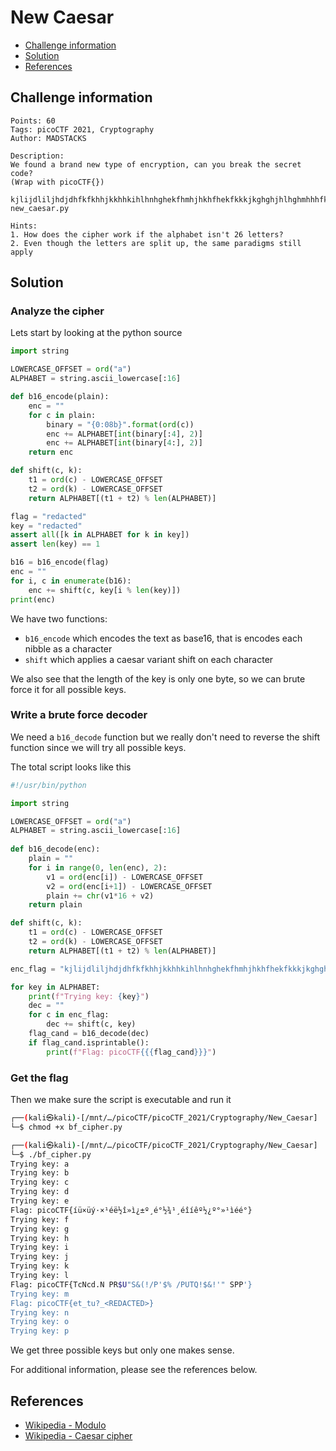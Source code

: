 # New Caesar

- [Challenge information](#challenge-information)
- [Solution](#solution)
- [References](#references)

## Challenge information
```
Points: 60
Tags: picoCTF 2021, Cryptography
Author: MADSTACKS

Description:
We found a brand new type of encryption, can you break the secret code? 
(Wrap with picoCTF{}) 

kjlijdliljhdjdhfkfkhhjkkhhkihlhnhghekfhmhjhkhfhekfkkkjkghghjhlhghmhhhfkikfkfhm 
new_caesar.py

Hints:
1. How does the cipher work if the alphabet isn't 26 letters?
2. Even though the letters are split up, the same paradigms still apply
```

## Solution

### Analyze the cipher

Lets start by looking at the python source
```python
import string

LOWERCASE_OFFSET = ord("a")
ALPHABET = string.ascii_lowercase[:16]

def b16_encode(plain):
	enc = ""
	for c in plain:
		binary = "{0:08b}".format(ord(c))
		enc += ALPHABET[int(binary[:4], 2)]
		enc += ALPHABET[int(binary[4:], 2)]
	return enc

def shift(c, k):
	t1 = ord(c) - LOWERCASE_OFFSET
	t2 = ord(k) - LOWERCASE_OFFSET
	return ALPHABET[(t1 + t2) % len(ALPHABET)]

flag = "redacted"
key = "redacted"
assert all([k in ALPHABET for k in key])
assert len(key) == 1

b16 = b16_encode(flag)
enc = ""
for i, c in enumerate(b16):
	enc += shift(c, key[i % len(key)])
print(enc)
```

We have two functions:
 * `b16_encode` which encodes the text as base16, that is encodes each nibble as a character
 * `shift` which applies a caesar variant shift on each character

We also see that the length of the key is only one byte, so we can brute force it for all possible keys.

### Write a brute force decoder

We need a `b16_decode` function but we really don't need to reverse the shift function since we will try all possible keys.

The total script looks like this
```python
#!/usr/bin/python

import string

LOWERCASE_OFFSET = ord("a")
ALPHABET = string.ascii_lowercase[:16]
    
def b16_decode(enc):
    plain = ""
    for i in range(0, len(enc), 2):
        v1 = ord(enc[i]) - LOWERCASE_OFFSET
        v2 = ord(enc[i+1]) - LOWERCASE_OFFSET
        plain += chr(v1*16 + v2)
    return plain

def shift(c, k):
	t1 = ord(c) - LOWERCASE_OFFSET
	t2 = ord(k) - LOWERCASE_OFFSET
	return ALPHABET[(t1 + t2) % len(ALPHABET)]

enc_flag = "kjlijdliljhdjdhfkfkhhjkkhhkihlhnhghekfhmhjhkhfhekfkkkjkghghjhlhghmhhhfkikfkfhm"

for key in ALPHABET:
    print(f"Trying key: {key}")
    dec = ""
    for c in enc_flag:
        dec += shift(c, key)
    flag_cand = b16_decode(dec)
    if flag_cand.isprintable():
        print(f"Flag: picoCTF{{{flag_cand}}}")
```

### Get the flag

Then we make sure the script is executable and run it
```bash
┌──(kali㉿kali)-[/mnt/…/picoCTF/picoCTF_2021/Cryptography/New_Caesar]
└─$ chmod +x bf_cipher.py     

┌──(kali㉿kali)-[/mnt/…/picoCTF/picoCTF_2021/Cryptography/New_Caesar]
└─$ ./bf_cipher.py       
Trying key: a
Trying key: b
Trying key: c
Trying key: d
Trying key: e
Flag: picoCTF{íü×üý·×¹éë½î»ì¿±º¸é°½¾¹¸éîíêº½¿º°»¹ìéé°}
Trying key: f
Trying key: g
Trying key: h
Trying key: i
Trying key: j
Trying key: k
Trying key: l
Flag: picoCTF{TcNcd.N PR$U"S&(!/P'$% /PUTQ!$&!'" SPP'}
Trying key: m
Flag: picoCTF{et_tu?_<REDACTED>}
Trying key: n
Trying key: o
Trying key: p
```

We get three possible keys but only one makes sense.

For additional information, please see the references below.

## References

- [Wikipedia - Modulo](https://en.wikipedia.org/wiki/Modulo)
- [Wikipedia - Caesar cipher](https://en.wikipedia.org/wiki/Caesar_cipher)
